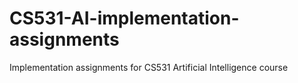 # CS531-AI-implementation-assignments
Implementation assignments for CS531 Artificial Intelligence course 
